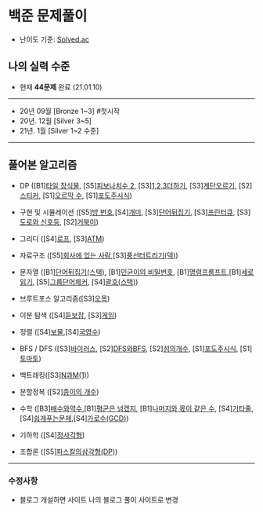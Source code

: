 # 백준 문제풀이 

* 난이도 기준: [Solved.ac](https://solved.ac/)

## 나의 실력 수준
* 현재 **44문제** 완료 (21.01.10)
---
* 20년 09월 [Bronze 1~3] #첫시작
* 20년. 12월 [Silver 3~5]
* 21년. 1월 [Silver 1~2 수준]
---
## 풀어본 알고리즘
* DP ([B1][타일 장식물](https://www.acmicpc.net/problem/13301), [S5][피보나치수 2](https://www.acmicpc.net/problem/2748), [S3][1,2,3더하기](https://www.acmicpc.net/problem/9095), [S3][계단오르기](https://www.acmicpc.net/problem/2579), [S2][스티커](https://www.acmicpc.net/problem/9465), [S1][오르막 수](https://www.acmicpc.net/problem/11057), [S1][포도주시식](https://www.acmicpc.net/problem/2156))
  
* 구현 및 시뮬레이션 ([S5][방 번호](https://www.acmicpc.net/problem/1475),[S4][개미](https://www.acmicpc.net/problem/3048), [S3][단어뒤집기](https://www.acmicpc.net/problem/17413), [S3][프린터큐](https://www.acmicpc.net/problem/1966), [S3][도로와 신호등](https://www.acmicpc.net/problem/2980), [S2][거북이](https://www.acmicpc.net/problem/8911))

* 그리디 ([S4][로프](https://www.acmicpc.net/problem/2217), [S3][ATM](https://www.acmicpc.net/problem/11399))

* 자료구조 ([S5][회사에 있는 사람](https://www.acmicpc.net/problem/7785),[S3][풍선터트리기(덱)](https://www.acmicpc.net/problem/2346))

* 문자열 ([B1][단어뒤집기(스택)](https://www.acmicpc.net/problem/9093), [B1][민균이의 비밀번호](https://www.acmicpc.net/problem/9933), [B1][명령프롬프트](https://www.acmicpc.net/problem/1032),[B1][세로읽기](https://www.acmicpc.net/problem/10798), [S5][그룹단어체커](https://www.acmicpc.net/problem/1316), [S4][괄호(스택)](https://www.acmicpc.net/problem/9012))

* 브루트포스 알고리즘([S3][오목](https://www.acmicpc.net/problem/2615))

* 이분 탐색 ([S4][듣보잡](https://www.acmicpc.net/problem/1764), [S3][게임](https://www.acmicpc.net/problem/1072))

* 정렬 ([S4][보물](https://www.acmicpc.net/problem/1026),[S4][국영수](https://www.acmicpc.net/problem/10825))

* BFS / DFS ([S3][바이러스](https://www.acmicpc.net/problem/2606), [S2][DFS와BFS](https://www.acmicpc.net/problem/1260), [S2][섬의개수](https://www.acmicpc.net/problem/4963), [S1][포도주시식](https://www.acmicpc.net/problem/2606), [S1][토마토](https://www.acmicpc.net/problem/7576))

* 백트래킹([S3][N과M(1)](https://www.acmicpc.net/problem/15649))

* 분할정복 ([S2][종이의 개수](https://www.acmicpc.net/problem/1780))

* 수학 ([B3][배수와약수](https://www.acmicpc.net/problem/5086),[B1][평균은 넘겠지](https://www.acmicpc.net/problem/4344), [B1][나머지와 몫이 같은 수](https://www.acmicpc.net/problem/1834), [S4][기타줄](https://www.acmicpc.net/problem/1049),[S4][쉽게푸는문제](https://www.acmicpc.net/submit/1292/23152045),[S4][가로수(GCD)](https://www.acmicpc.net/problem/2485))

* 기하학 ([S4][정사각형](https://www.acmicpc.net/problem/1485))

* 조합론 ([S5][파스칼의삼각형(DP)](https://www.acmicpc.net/problem/16395))

---
### **수정사항**
* 블로그 개설하면 사이트 나의 블로그 풀이 사이트로 변경
